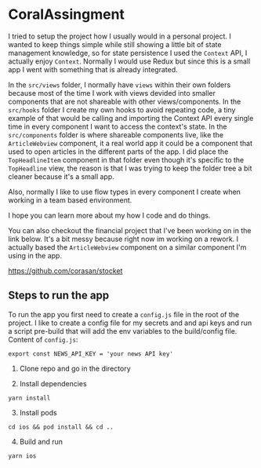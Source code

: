 # CoralAssingment

I tried to setup the project how I usually would in a personal project. I wanted to keep things simple while still showing a little bit of state management knowledge, so for state persistence I used the `Context` API, I actually enjoy `Context`. Normally I would use Redux but since this is a small app I went with something that is already integrated.


In the `src/views` folder, I normally have `views` within their own folders because most of the time I work with views devided into smaller components that are not shareable with other views/components. In the `src/hooks` folder I create my own hooks to avoid repeating code, a tiny example of that would be calling and importing the Context API every single time in every component I want to access the context's state. In the `src/components` folder is where shareable components live, like the `ArticleWebview` component, it a real world app it could be a component that used to open articles in the different parts of the app. I did place the `TopHeadlineItem` component in that folder even though it's specific to the `TopHeadline` view, the reason is that I was trying to keep the folder tree a bit cleaner because it's a small app.



Also, normally I like to use flow types in every component I create when working in a team based environment.


I hope you can learn more about my how I code and do things.

You can also checkout the financial project that I've been working on in the link below. It's a bit messy because right now im working on a rework. I actually based the `ArticleWebview` component on a similar component I'm using in the app.

https://github.com/corasan/stocket



## Steps to run the app


To run the app you first need to create a `config.js` file in the root of the project. I like to create a config file for my secrets and and api keys and run a script pre-build that will add the env variables to the build/config file. Content of `config.js`: 

`export const NEWS_API_KEY = 'your news API key'`


1. Clone repo and go in the directory

2. Install dependencies

`yarn install`

3. Install pods

`cd ios && pod install && cd ..`

4. Build and run

`yarn ios`
